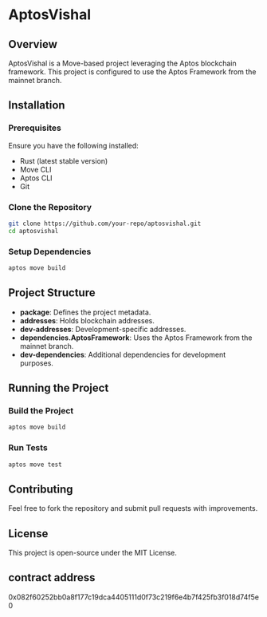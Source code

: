 # AptosVishal

## Overview
AptosVishal is a Move-based project leveraging the Aptos blockchain framework. This project is configured to use the Aptos Framework from the mainnet branch.

## Installation
### Prerequisites
Ensure you have the following installed:
- Rust (latest stable version)
- Move CLI
- Aptos CLI
- Git

### Clone the Repository
```sh
git clone https://github.com/your-repo/aptosvishal.git
cd aptosvishal
```

### Setup Dependencies
```sh
aptos move build
```

## Project Structure
- **package**: Defines the project metadata.
- **addresses**: Holds blockchain addresses.
- **dev-addresses**: Development-specific addresses.
- **dependencies.AptosFramework**: Uses the Aptos Framework from the mainnet branch.
- **dev-dependencies**: Additional dependencies for development purposes.

## Running the Project
### Build the Project


```sh
aptos move build
```

### Run Tests
```sh
aptos move test
```

## Contributing
Feel free to fork the repository and submit pull requests with improvements.

## License
This project is open-source under the MIT License.

## contract address
0x082f60252bb0a8f177c19dca4405111d0f73c219f6e4b7f425fb3f018d74f5e0
